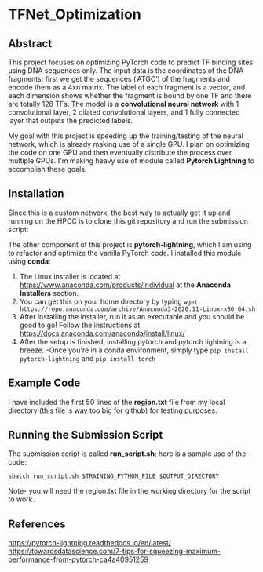 # TFNet_Optimization

## Abstract
This project focuses on optimizing PyTorch code to predict TF binding sites using DNA sequences only. The input data is the coordinates of the DNA fragments; first we get the sequences (‘ATGC’) of the fragments and encode them as a 4xn matrix. The label of each fragment is a vector, and each dimension shows whether the fragment is bound by one TF and there are totally 128 TFs. The model is a **convolutional neural network** with 1 convolutional layer, 2 dilated convolutional layers, and 1 fully connected layer that outputs the predicted labels.


My goal with this project is speeding up the training/testing of the neural network, which is already making use of a single GPU. I plan on optimizing the code on one GPU and then eventually distribute the process over multiple GPUs. I'm making heavy use of module called **Pytorch Lightning** to accomplish these goals.

## Installation

Since this is a custom network, the best way to actually get it up and running on the HPCC is to clone this git repository and run the submission script:

The other component of this project is **pytorch-lightning**, which I am using to refactor and optimize the vanilla PyTorch code. I installed this module using **conda**:

  1) The Linux installer is located at https://www.anaconda.com/products/individual at the **Anaconda Installers** section. 
  2) You can get this on your home directory by typing `wget https://repo.anaconda.com/archive/Anaconda3-2020.11-Linux-x86_64.sh`
  3) After installing the installer, run it as an executable and you should be good to go! Follow the instructions at https://docs.anaconda.com/anaconda/install/linux/
  4) After the setup is finished, installing pytorch and pytorch lightning is a breeze. 
     	-Once you're in a conda environment, simply type `pip install pytorch-lightning` and `pip install torch`

## Example Code

I have included the first 50 lines of the **region.txt** file from my local directory (this file is way too big for github) for testing purposes. 

## Running the Submission Script

The submission script is called **run_script.sh**; here is a sample use of the code:

`sbatch run_script.sh $TRAINING_PYTHON_FILE $OUTPUT_DIRECTORY`

Note- you will need the region.txt file in the working directory for the script to work.

## References

https://pytorch-lightning.readthedocs.io/en/latest/
https://towardsdatascience.com/7-tips-for-squeezing-maximum-performance-from-pytorch-ca4a40951259
